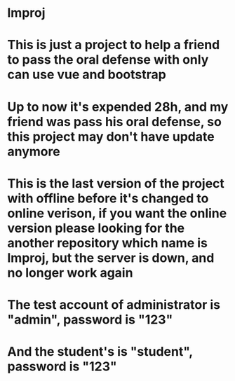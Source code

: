 # lmproj

# This is just a project to help a friend to pass the oral defense with only can use vue and bootstrap

# Up to now it's expended 28h, and my friend was pass his oral defense, so this project may don't have update anymore

# This is the last version of the project with offline before it's changed to online verison, if you want the online version please looking for the another repository which name is lmproj, but the server is down, and no longer work again

# The test account of administrator is "admin", password is "123"

# And the student's is "student", password is "123"
